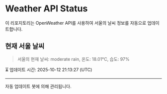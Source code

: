 
# Weather API Status

이 리포지토리는 OpenWeather API를 사용하여 서울의 날씨 정보를 자동으로 업데이트합니다.

## 현재 서울 날씨
> 서울의 현재 날씨: moderate rain, 온도: 18.01°C, 습도: 97%

⏳ 업데이트 시간: 2025-10-12 21:13:27 (UTC)

---
자동 업데이트 봇에 의해 관리됩니다.

